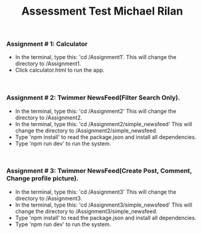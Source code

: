 <h1 align="center">Assessment Test Michael Rilan</h1>

<br/>
<h3><b> Assignment # 1: Calculator </b></h3>

<ul>

<li>In the terminal, type this: 'cd /Assignment1'. This will change the directory to /Assignment1.</li>
<li>Click calculator.html to run the app.</li>

</ul>


<br/>
<h3><b> Assignment # 2: Twimmer NewsFeed(Filter Search Only). </b></h3>

<ul>
<li>In the terminal, type this: 'cd /Assignment2' This will change the directory to /Assignment2.</li>
<li>In the terminal, type this: 'cd /Assignment2/simple_newsfeed' This will change the directory to /Assignment2/simple_newsfeed.</li>

<li>Type 'npm install' to read the package.json and install all dependencies.</li>

<li>Type 'npm run dev' to run the system.</li>

</ul>

<br/>
<h3><b> Assignment # 3: Twimmer NewsFeed(Create Post, Comment, Change profile picture). </b></h3>

<ul>
<li>In the terminal, type this: 'cd /Assignment3' This will change the directory to /Assignment3.</li>
<li>In the terminal, type this: 'cd /Assignment3/simple_newsfeed' This will change the directory to /Assignment3/simple_newsfeed.</li>

<li>Type 'npm install' to read the package.json and install all dependencies.</li>

<li>Type 'npm run dev' to run the system.</li>

</ul>